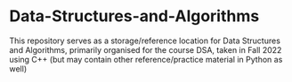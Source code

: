 # Data-Structures-and-Algorithms
This repository serves as a storage/reference location for Data Structures and Algorithms, primarily organised for the course DSA, taken in Fall 2022 using C++ (but may contain other reference/practice material in Python as well)
